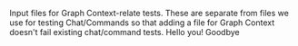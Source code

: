Input files for Graph Context-relate tests. These are separate from files we use
for testing Chat/Commands so that adding a file for Graph Context doesn't fail
existing chat/command tests.
Hello you!
Goodbye
